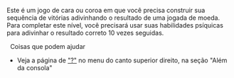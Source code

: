 Este é um jogo de cara ou coroa em que você precisa construir sua sequência de vitórias adivinhando o resultado de uma jogada de moeda. Para completar este nível, você precisará usar suas habilidades psíquicas para adivinhar o resultado correto 10 vezes seguidas.

&nbsp;
Coisas que podem ajudar
* Veja a página de ["?"](https://ethernaut.openzeppelin.com/help) no menu do canto superior direito, na seção "Além da consola"